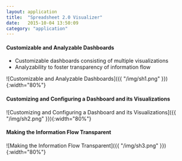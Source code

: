 ```yaml
---
layout: application
title:  "Spreadsheet 2.0 Visualizer"
date:   2015-10-04 13:50:09
category: "application"
---
```


#### Customizable and Analyzable Dashboards

* Customizable dashboards consisting of multiple visualizations
* Analyzability to foster transparency of information flow

![Customizable and Analyzable Dashboards]({{ "/img/sh1.png" }}){:width="80%"}

#### Customizing and Configuring a Dashboard and its Visualizations

![Customizing and Configuring a Dashboard and its Visualizations]({{ "/img/sh2.png" }}){:width="80%"}

#### Making the Information Flow Transparent

![Making the Information Flow Transparent]({{ "/img/sh3.png" }}){:width="80%"}
